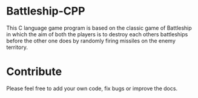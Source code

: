 # Battleship-CPP

This C language game program is based on the classic game of Battleship in which the aim of both the players is to destroy each others battleships before the other one does by randomly firing missiles on the enemy territory.

# Contribute

Please feel free to add your own code, fix bugs or improve the docs.
